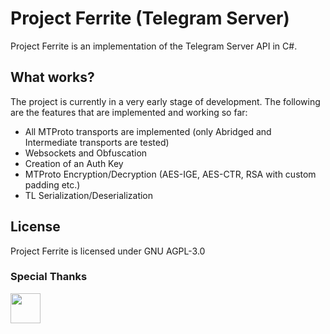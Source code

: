 # Project Ferrite (Telegram Server)

Project Ferrite is an implementation of the Telegram Server API in C#. 

## What works?

The project is currently in a very early stage of development. The following are the features that are implemented and working so far:
- All MTProto transports are implemented (only Abridged and Intermediate transports are tested)
- Websockets and Obfuscation
- Creation of an Auth Key
- MTProto Encryption/Decryption (AES-IGE, AES-CTR, RSA with custom padding etc.)
- TL Serialization/Deserialization

## License

Project Ferrite is licensed under GNU AGPL-3.0

### Special Thanks

<a href="https://jb.gg/OpenSourceSupport"><img src="https://resources.jetbrains.com/storage/products/company/brand/logos/Rider_icon.svg" width="48"><a/>

[Telegram-Server]: <https://github.com/aykutalparslan/Telegram-Server/>
